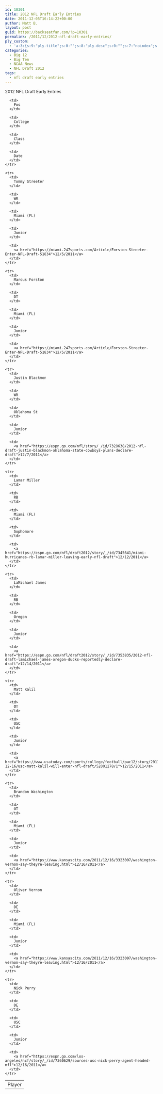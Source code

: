 ```yaml
---
id: 10301
title: 2012 NFL Draft Early Entries
date: 2011-12-05T16:14:22+00:00
author: Matt B.
layout: post
guid: https://backseatfan.com/?p=10301
permalink: /2011/12/2012-nfl-draft-early-entries/
ply_custom:
  - 'a:3:{s:9:"ply-title";s:0:"";s:8:"ply-desc";s:0:"";s:7:"noindex";s:0:"";}'
categories:
  - Big 12
  - Big Ten
  - NCAA News
  - NFL Draft 2012
tags:
  - nfl draft early entries
---
```


<div class="entry">
  <p>
    2012 NFL Draft Early Entries
  </p>

  <table border="0">
    <tr>
      <td>
        Player
      </td>

      <td>
        Pos
      </td>

      <td>
        College
      </td>

      <td>
        Class
      </td>

      <td>
        Date
      </td>
    </tr>

    <tr>
      <td>
        Tommy Streeter
      </td>

      <td>
        WR
      </td>

      <td>
        Miami (FL)
      </td>

      <td>
        Junior
      </td>

      <td>
        <a href="https://miami.247sports.com/Article/Forston-Streeter-Enter-NFL-Draft-51834">12/5/2011</a>
      </td>
    </tr>

    <tr>
      <td>
        Marcus Forston
      </td>

      <td>
        DT
      </td>

      <td>
        Miami (FL)
      </td>

      <td>
        Junior
      </td>

      <td>
        <a href="https://miami.247sports.com/Article/Forston-Streeter-Enter-NFL-Draft-51834">12/5/2011</a>
      </td>
    </tr>

    <tr>
      <td>
        Justin Blackmon
      </td>

      <td>
        WR
      </td>

      <td>
        Oklahoma St
      </td>

      <td>
        Junior
      </td>

      <td>
        <a href="https://espn.go.com/nfl/story/_/id/7328638/2012-nfl-draft-justin-blackmon-oklahoma-state-cowboys-plans-declare-draft">12/7/2011</a>
      </td>
    </tr>

    <tr>
      <td>
        Lamar Miller
      </td>

      <td>
        RB
      </td>

      <td>
        Miami (FL)
      </td>

      <td>
        Sophomore
      </td>

      <td>
        <a href="https://espn.go.com/nfl/draft2012/story/_/id/7345641/miami-hurricanes-rb-lamar-miller-leaving-early-nfl-draft">12/12/2011</a>
      </td>
    </tr>

    <tr>
      <td>
        LaMichael James
      </td>

      <td>
        RB
      </td>

      <td>
        Oregon
      </td>

      <td>
        Junior
      </td>

      <td>
        <a href="https://espn.go.com/nfl/draft2012/story/_/id/7353835/2012-nfl-draft-lamichael-james-oregon-ducks-reportedly-declare-draft">12/14/2011</a>
      </td>
    </tr>

    <tr>
      <td>
        Matt Kalil
      </td>

      <td>
        OT
      </td>

      <td>
        USC
      </td>

      <td>
        Junior
      </td>

      <td>
        <a href="https://www.usatoday.com/sports/college/football/pac12/story/2011-12-16/usc-matt-kalil-will-enter-nfl-draft/52001278/1">12/15/2011</a>
      </td>
    </tr>

    <tr>
      <td>
        Brandon Washington
      </td>

      <td>
        OT
      </td>

      <td>
        Miami (FL)
      </td>

      <td>
        Junior
      </td>

      <td>
        <a href="https://www.kansascity.com/2011/12/16/3323097/washington-vernon-say-theyre-leaving.html">12/16/2011</a>
      </td>
    </tr>

    <tr>
      <td>
        Oliver Vernon
      </td>

      <td>
        DE
      </td>

      <td>
        Miami (FL)
      </td>

      <td>
        Junior
      </td>

      <td>
        <a href="https://www.kansascity.com/2011/12/16/3323097/washington-vernon-say-theyre-leaving.html">12/16/2011</a>
      </td>
    </tr>

    <tr>
      <td>
        Nick Perry
      </td>

      <td>
        DE
      </td>

      <td>
        USC
      </td>

      <td>
        Junior
      </td>

      <td>
        <a href="https://espn.go.com/los-angeles/ncf/story/_/id/7360629/sources-usc-nick-perry-agent-headed-nfl">12/16/2011</a>
      </td>
    </tr>

  </table>
</div>
